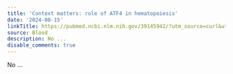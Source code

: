 ```yaml
---
title: 'Context matters: role of ATF4 in hematopoiesis'
date: '2024-08-15'
linkTitle: https://pubmed.ncbi.nlm.nih.gov/39145942/?utm_source=curl&utm_medium=rss&utm_campaign=journals&utm_content=7603509&fc=None&ff=20240815181417&v=2.18.0.post9+e462414
source: Blood
description: No ...
disable_comments: true
---
```

No ...